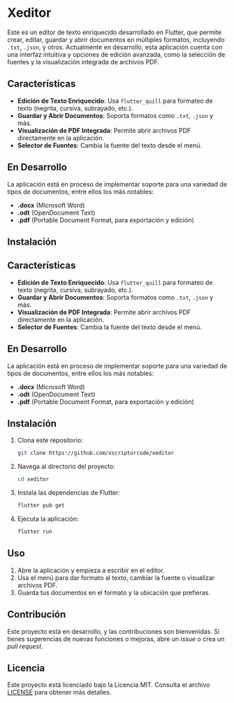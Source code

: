 # Xeditor

Este es un editor de texto enriquecido desarrollado en Flutter, que permite crear, editar, guardar y abrir documentos en múltiples formatos, incluyendo `.txt`, `.json`, y otros. Actualmente en desarrollo, esta aplicación cuenta con una interfaz intuitiva y opciones de edición avanzada, como la selección de fuentes y la visualización integrada de archivos PDF.

## Características

- **Edición de Texto Enriquecido**: Usa `flutter_quill` para formateo de texto (negrita, cursiva, subrayado, etc.).
- **Guardar y Abrir Documentos**: Soporta formatos como `.txt`, `.json` y más.
- **Visualización de PDF Integrada**: Permite abrir archivos PDF directamente en la aplicación.
- **Selector de Fuentes**: Cambia la fuente del texto desde el menú.

## En Desarrollo

La aplicación está en proceso de implementar soporte para una variedad de tipos de documentos, entre ellos los más notables:
- **.docx** (Microsoft Word)
- **.odt** (OpenDocument Text)
- **.pdf** (Portable Document Format, para exportación y edición)

## Instalación

## Características

- **Edición de Texto Enriquecido**: Usa `flutter_quill` para formateo de texto (negrita, cursiva, subrayado, etc.).
- **Guardar y Abrir Documentos**: Soporta formatos como `.txt`, `.json` y más.
- **Visualización de PDF Integrada**: Permite abrir archivos PDF directamente en la aplicación.
- **Selector de Fuentes**: Cambia la fuente del texto desde el menú.

## En Desarrollo

La aplicación está en proceso de implementar soporte para una variedad de tipos de documentos, entre ellos los más notables:
- **.docx** (Microsoft Word)
- **.odt** (OpenDocument Text)
- **.pdf** (Portable Document Format, para exportación y edición)

## Instalación

1. Clona este repositorio:

      ```bash
   git clone https://github.com/xscriptorcode/xeditor
   ```
2. Navega al directorio del proyecto:

   ```bash
   cd xeditor
   ```
3. Instala las dependencias de Flutter:

   ```bash
   flutter pub get
   ```
4. Ejecuta la aplicación:

   ```bash
   flutter run
   ```

## Uso

1. Abre la aplicación y empieza a escribir en el editor.
2. Usa el menú para dar formato al texto, cambiar la fuente o visualizar archivos PDF.
3. Guarda tus documentos en el formato y la ubicación que prefieras.

## Contribución

Este proyecto está en desarrollo, y las contribuciones son bienvenidas. Si tienes sugerencias de nuevas funciones o mejoras, abre un _issue_ o crea un _pull request_.

## Licencia

Este proyecto está licenciado bajo la Licencia MIT. Consulta el archivo [LICENSE](LICENSE) para obtener más detalles.